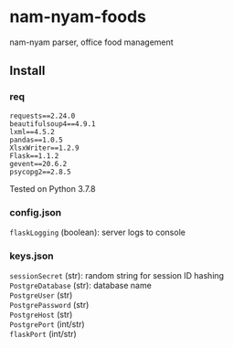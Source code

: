 # nam-nyam-foods
nam-nyam parser, office food management  

## Install

### req

    requests==2.24.0
    beautifulsoup4==4.9.1
    lxml==4.5.2
    pandas==1.0.5
    XlsxWriter==1.2.9
    Flask==1.1.2
    gevent==20.6.2
    psycopg2==2.8.5

Tested on Python 3.7.8  

### config.json

`flaskLogging` (boolean): server logs to console  

### keys.json

`sessionSecret` (str): random string for session ID hashing  
`PostgreDatabase` (str): database name  
`PostgreUser` (str)  
`PostgrePassword` (str)  
`PostgreHost` (str)  
`PostgrePort` (int/str)  
`flaskPort` (int/str)  
